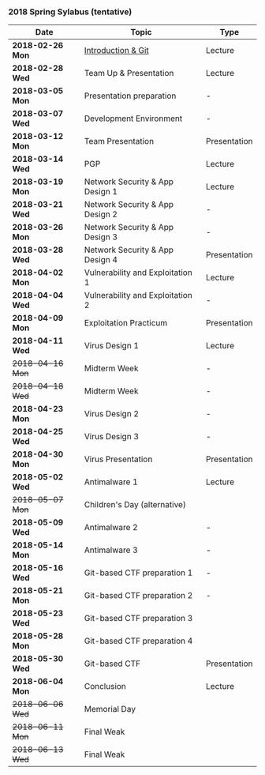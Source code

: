 ### 2018 Spring Sylabus (tentative)

| Date               | Topic                                     | Type         |
|--------------------|-------------------------------------------|--------------|
| **2018-02-26 Mon** | [Introduction & Git](Activities/0226.md)  | Lecture      |
| **2018-02-28 Wed** | Team Up & Presentation                    | Lecture      |
| **2018-03-05 Mon** | Presentation preparation                  | -            |
| **2018-03-07 Wed** | Development Environment                   | -            |
| **2018-03-12 Mon** | Team Presentation                         | Presentation |
| **2018-03-14 Wed** | PGP                                       | Lecture      |
| **2018-03-19 Mon** | Network Security & App Design 1           | Lecture      |
| **2018-03-21 Wed** | Network Security & App Design 2           | -            |
| **2018-03-26 Mon** | Network Security & App Design 3           | -            |
| **2018-03-28 Wed** | Network Security & App Design 4           | Presentation |
| **2018-04-02 Mon** | Vulnerability and Exploitation 1          | Lecture      |
| **2018-04-04 Wed** | Vulnerability and Exploitation 2          | -            |
| **2018-04-09 Mon** | Exploitation Practicum                    | Presentation |
| **2018-04-11 Wed** | Virus Design 1                            | Lecture      |
| ~~2018-04-16 Mon~~ | Midterm Week                              | -            |
| ~~2018-04-18 Wed~~ | Midterm Week                              | -            |
| **2018-04-23 Mon** | Virus Design 2                            | -            |
| **2018-04-25 Wed** | Virus Design 3                            | -            |
| **2018-04-30 Mon** | Virus Presentation                        | Presentation |
| **2018-05-02 Wed** | Antimalware 1                             | Lecture      |
| ~~2018-05-07 Mon~~ | Children's Day (alternative)              |              |
| **2018-05-09 Wed** | Antimalware 2                             | -            |
| **2018-05-14 Mon** | Antimalware 3                             | -            |
| **2018-05-16 Wed** | Git-based CTF preparation 1               | -            |
| **2018-05-21 Mon** | Git-based CTF preparation 2               | -            |
| **2018-05-23 Wed** | Git-based CTF preparation 3               |              |
| **2018-05-28 Mon** | Git-based CTF preparation 4               |              |
| **2018-05-30 Wed** | Git-based CTF                             | Presentation |
| **2018-06-04 Mon** | Conclusion                                | Lecture      |
| ~~2018-06-06 Wed~~ | Memorial Day                              |              |
| ~~2018-06-11 Mon~~ | Final Weak                                |              |
| ~~2018-06-13 Wed~~ | Final Weak                                |              |
